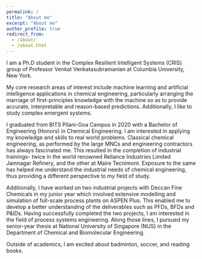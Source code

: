 ```yaml
---
permalink: /
title: "About me"
excerpt: "About me"
author_profile: true
redirect_from:
  - /about/
  - /about.html
---
```


I am a Ph.D student in the Complex Resilient Intelligent Systems (CRIS) group of Professor Venkat Venkatasubramanian at Columbia University, New York.

My core research areas of interest include machine learning and artificial intelligence applications in chemical engineering, particularly arranging the marriage of first-principles knowledge with the machine so as to provide accurate, interpretable and reason-based predictions. Additionally, I like to study complex emergent systems.

I graduated from BITS Pilani-Goa Campus in 2020 with a Bachelor of Engineering (Honors) in Chemical Engineering. I am interested in applying my knowledge and skills to real world problems. Classical chemical engineering, as performed by the large MNCs and engineering contractors has always fascinated me. This resulted in the completion of industrial trainings- twice in the world renowned Reliance Industries Limited Jamnagar Refinery, and the other at Maire Tecnimont. Exposure to the same has helped me understand the industrial needs of chemical engineering, thus providing a different perspective to my field of study.

Additionally, I have worked on two industrial projects with Deccan Fine Chemicals in my junior year which involved extensive modelling and simulation of full-scale process plants on ASPEN Plus. This enabled me to develop a better understanding of the deliverables such as PFDs, BFDs and P&IDs. Having successfully completed the two projects, I am interested in the field of process systems engineering. Along those lines, I pursued my senior-year thesis at National University of Singapore (NUS) in the Department of Chemical and Biomolecular Engineering.

Outside of academics, I am excited about badminton, soccer, and reading books.
